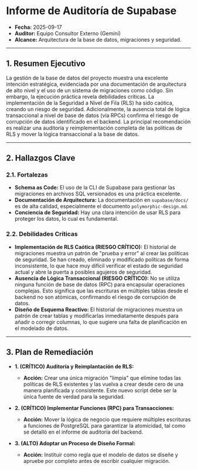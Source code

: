 # Informe de Auditoría de Supabase

- **Fecha:** 2025-09-17
- **Auditor:** Equipo Consultor Externo (Gemini)
- **Alcance:** Arquitectura de la base de datos, migraciones y seguridad.

---

## 1. Resumen Ejecutivo

La gestión de la base de datos del proyecto muestra una excelente intención estratégica, evidenciada por una documentación de arquitectura de alto nivel y el uso de un sistema de migraciones como código. Sin embargo, la ejecución práctica revela debilidades críticas. La implementación de la Seguridad a Nivel de Fila (RLS) ha sido caótica, creando un riesgo de seguridad. Adicionalmente, la ausencia total de lógica transaccional a nivel de base de datos (vía RPCs) confirma el riesgo de corrupción de datos identificado en el backend. La principal recomendación es realizar una auditoría y reimplementación completa de las políticas de RLS y mover la lógica transaccional a la base de datos.

---

## 2. Hallazgos Clave

### 2.1. Fortalezas

- **Schema as Code:** El uso de la CLI de Supabase para gestionar las migraciones en archivos SQL versionados es una práctica excelente.
- **Documentación de Arquitectura:** La documentación en `supabase/docs/` es de alta calidad, especialmente el documento `polymorphic-design.md`.
- **Conciencia de Seguridad:** Hay una clara intención de usar RLS para proteger los datos, lo cual es fundamental.

### 2.2. Debilidades Críticas

- **Implementación de RLS Caótica (RIESGO CRÍTICO):** El historial de migraciones muestra un patrón de "prueba y error" al crear las políticas de seguridad. Se han creado, eliminado y modificado políticas de forma inconsistente, lo que hace muy difícil verificar el estado de seguridad actual y abre la puerta a posibles agujeros de seguridad.
- **Ausencia de Lógica Transaccional (RIESGO CRÍTICO):** No se utiliza ninguna función de base de datos (RPC) para encapsular operaciones complejas. Esto significa que las escrituras en múltiples tablas desde el backend no son atómicas, confirmando el riesgo de corrupción de datos.
- **Diseño de Esquema Reactivo:** El historial de migraciones muestra un patrón de crear tablas y modificarlas inmediatamente después para añadir o corregir columnas, lo que sugiere una falta de planificación en el modelado de datos.

---

## 3. Plan de Remediación

- **1. (CRÍTICO) Auditoría y Reimplantación de RLS:**
  - **Acción:** Crear una única migración "limpia" que elimine todas las políticas de RLS existentes y las vuelva a crear desde cero de una manera planificada y consistente. Este nuevo script debe ser la única fuente de verdad para la seguridad.

- **2. (CRÍTICO) Implementar Funciones (RPC) para Transacciones:**
  - **Acción:** Mover la lógica de negocio que requiere múltiples escrituras a funciones de PostgreSQL para garantizar la atomicidad, tal como se detalló en el informe de auditoría del backend.

- **3. (ALTO) Adoptar un Proceso de Diseño Formal:**
  - **Acción:** Instituir como regla que el modelo de datos se diseñe y apruebe por completo antes de escribir cualquier migración.
